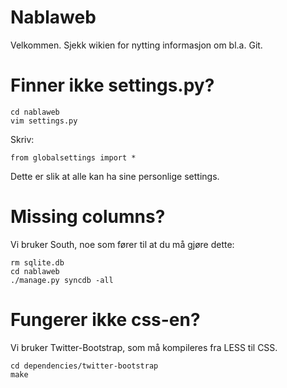 # Nablaweb #

Velkommen. Sjekk wikien for nytting informasjon om bl.a. Git.

# Finner ikke settings.py? #
    cd nablaweb
    vim settings.py
Skriv:

    from globalsettings import *

Dette er slik at alle kan ha sine personlige settings.


# Missing columns? #
Vi bruker South, noe som fører til at du må gjøre dette:

    rm sqlite.db
    cd nablaweb
    ./manage.py syncdb -all

# Fungerer ikke css-en? #
Vi bruker Twitter-Bootstrap, som må kompileres fra LESS til CSS.

    cd dependencies/twitter-bootstrap
    make

